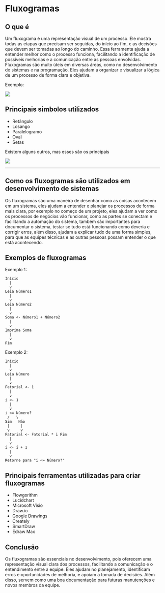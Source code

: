 # Fluxogramas

## O que é
Um fluxograma é uma representação visual de um processo. Ele mostra todas as etapas que precisam ser seguidas, do início ao fim, e as decisões que devem ser tomadas ao longo do caminho. Essa ferramenta ajuda a entender melhor como o processo funciona, facilitando a identificação de possíveis melhorias e a comunicação entre as pessoas envolvidas. Fluxogramas são muito úteis em diversas áreas, como no desenvolvimento de sistemas e na programação. Eles ajudam a organizar e visualizar a lógica de um processo de forma clara e objetiva.

Exemplo:

![](https://encrypted-tbn0.gstatic.com/images?q=tbn:ANd9GcTTLylYAPmmx4qjOmoisvqhmU4zGi9wW1MB-g&s)

## Principais simbolos utilizados
- Retângulo
- Losango
- Paralelogramo
- Oval
- Setas

Existem alguns outros, mas esses são os principais

![](https://blogdaqualidade.com.br/wp-content/uploads/2012/06/imagem-meire-Fluxograma.jpg)

______________________________________________________


## Como os fluxogramas são utilizados em desenvolvimento de sistemas
Os fluxogramas são uma maneira de desenhar como as coisas acontecem em um sistema, eles ajudam a entender e planejar os processos de forma mais clara, por exemplo no começo de um projeto, eles ajudam a ver como os processos de negócios vão funcionar, como as partes se conectam e facilitando a automação do sistema, também são importantes para documentar o sistema, testar se tudo está funcionando como deveria e corrigir erros, além disso, ajudam a explicar tudo de uma forma simples, para que as equipes técnicas e as outras pessoas possam entender o que está acontecendo.

## Exemplos de fluxogramas
Exemplo 1:

```
Início
  |
  v
Leia Número1
  |
  v
Leia Número2
  |
  v
Soma <- Número1 + Número2
  |
  v
Imprima Soma
  |
  v
Fim
```

Exemplo 2:

```
Início
  |
  v
Leia Número
  |
  v
Fatorial <- 1
  |
  v
i <- 1
  |
  v
i <= Número?
 /   \
Sim   Não
 |     |
 v     v
Fatorial <- Fatorial * i Fim
  |
  v
i <- i + 1
  |
  v
Retorne para "i <= Número?"
```

## Principais ferramentas utilizadas para criar fluxogramas
- Flowgorithm
- Lucidchart
- Microsoft Visio
- Draw.io
- Google Drawings
- Creately
- SmartDraw
- Edraw Max

## Conclusão
Os fluxogramas são essenciais no desenvolvimento, pois oferecem uma representação visual clara dos processos, facilitando a comunicação e o entendimento entre a equipe. Eles ajudam no planejamento, identificam erros e oportunidades de melhoria, e apoiam a tomada de decisões. Além disso, servem como uma boa documentação para futuras manutenções e novos membros da equipe.  
